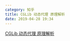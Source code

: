 ```yaml
---
category: 知乎
title: CGLib 动态代理 原理解析
date: 2019-04-28 19:34
---
```


[CGLib 动态代理 原理解析](https://zhuanlan.zhihu.com/p/63272694)